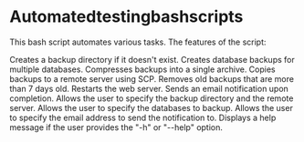 # Automatedtestingbashscripts
This bash  script automates various tasks.
The features of the  script:

Creates a backup directory if it doesn't exist.
Creates database backups for multiple databases.
Compresses backups into a single archive.
Copies backups to a remote server using SCP.
Removes old backups that are more than 7 days old.
Restarts the web server.
Sends an email notification upon completion.
Allows the user to specify the backup directory and the remote server.
Allows the user to specify the databases to backup.
Allows the user to specify the email address to send the notification to.
Displays a help message if the user provides the "-h" or "--help" option.
